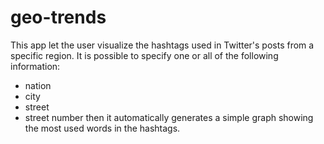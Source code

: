 # geo-trends
This app let the user visualize the hashtags used in Twitter's posts from a specific region. It is possible to specify one or all of the following information:
+ nation
+ city
+ street
+ street number
then it automatically generates a simple graph showing the most used words in the hashtags.